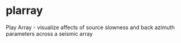 # plarray
Play Array - visualize affects of source slowness and back azimuth parameters across a seismic array

